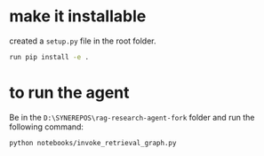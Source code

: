 # make it installable 
created a `setup.py` file in the root folder. 
```bash
run pip install -e .
```

# to run the agent
Be in the `D:\SYNEREPOS\rag-research-agent-fork` folder and run the following command:
```bash
python notebooks/invoke_retrieval_graph.py
```
